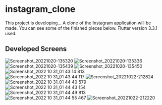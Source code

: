 # instagram_clone

This project is developing...
A clone of the Instagram application will be made.
You can see some of the finished pieces below.
Flutter version 3.3.1 used.

## Developed Screens

![Screenshot_20221020-135320](https://user-images.githubusercontent.com/57758337/196930156-c5813bbc-42b6-49fe-8b89-bad3d3cc8e45.png)
![Screenshot_20221020-135336](https://user-images.githubusercontent.com/57758337/196930169-79ad1845-498c-450d-a995-19098745f029.png)
![Screenshot_20221020-135439](https://user-images.githubusercontent.com/57758337/196930188-8727a1ab-40fd-495b-af11-ab6142cc7a42.png)
![Screenshot_20221020-135450](https://user-images.githubusercontent.com/57758337/196930201-34878ece-e352-4252-a170-59c16060c77f.png)
![Screenshot_2022 10 31_01 43 14 813](https://user-images.githubusercontent.com/57758337/198905370-bde48602-ef82-40f6-91ee-8f8c992f63c4.png)
![Screenshot_2022 10 31_01 43 44 117](https://user-images.githubusercontent.com/57758337/198905374-5dfc473c-297b-4896-ba75-be4cf7a807b4.png)
![Screenshot_20221022-212824](https://user-images.githubusercontent.com/57758337/197356163-b1adeca2-3735-48dc-bb63-2bfffb9461a9.png)
![Screenshot_2022 10 31_01 44 40 579](https://user-images.githubusercontent.com/57758337/198905384-d7e35d43-eeee-4be8-ace1-e50233fc6cef.png)
![Screenshot_2022 10 31_01 44 43 154](https://user-images.githubusercontent.com/57758337/198905386-3029da80-fad0-49f0-9dee-ab2fcb42fbb7.png)
![Screenshot_2022 10 31_01 44 49 813](https://user-images.githubusercontent.com/57758337/198905341-38af1fd0-49f9-41fa-90fd-e0f2525ab530.png)
![Screenshot_2022 10 31_01 44 55 467](https://user-images.githubusercontent.com/57758337/198905344-50cc93e9-72f3-4782-a541-850355259bcf.png)
![Screenshot_20221022-212220](https://user-images.githubusercontent.com/57758337/197356167-75de9b46-b6ed-4554-8fe2-77b14ac5a4ac.png)

